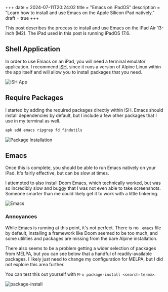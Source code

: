 +++
date = 2024-07-11T20:24:02
title = "Emacs on iPadOS"
description = "Learn how to install and use Emacs on the Apple Silicon iPad natively."
draft = true
+++

This post describes the process to install and use Emacs on the iPad Air 13-inch 
(M2). The iPad used in this post is running iPadOS 17.6.

## Shell Application

In order to use Emacs on an iPad, you will need a terminal emulator application. 
I recommend [iSH](https://apps.apple.com/us/app/ish-shell/id1436902243), since 
it runs a version of Alpine Linux within the app itself and will allow you to 
install packages that you need.

![iSH App](https://img.cleberg.net/blog/20240711-emacs-on-ipad/)

## Require Packages

I started by adding the required packages directly within iSH. Emacs should 
install dependencies by default, but I include a few other packages that I use 
in my terminal as well.

```sh
apk add emacs ripgrep fd findutils
```

![Package Installation](https://img.cleberg.net/blog/20240711-emacs-on-ipad/)

## Emacs

Once this is complete, you should be able to run Emacs natively on your iPad. 
It's fairly effective, but can be slow at times.

I attempted to also install Doom Emacs, which technically worked, but was so 
incredibly slow and buggy that I was not even able to take screenshots. Someone 
smarter than me could likely get it to work with a little tinkering.

![Emacs](https://img.cleberg.net/blog/20240711-emacs-on-ipad/)

### Annoyances

While Emacs is running at this point, it's not perfect. There is no `.emacs` 
file by default, installing a framework like Doom seemed to be too much, and 
some utilities and packages are missing from the bare Alpine installation.

There also seems to be a problem getting a wider selection of packages from 
MELPA, but you can see below that a handful of readily-available packages. I 
likely just need to change my configuration for MELPA, but I did not explore 
this area further.

You can test this out yourself with `M-x package-install <search-termœ>`.

![package-install](https://img.cleberg.net/blog/20240711-emacs-on-ipad/)
